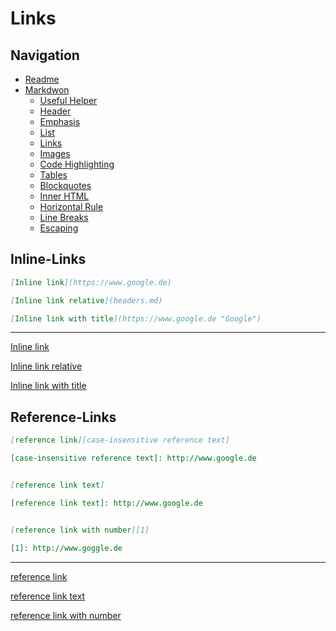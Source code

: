 # Links

## Navigation

* [Readme](../README.md)
 * [Markdwon](markdown.md)
   * [Useful Helper](helper.md)
   * [Header](header.md)
   * [Emphasis](emphasis.md)
   * [List](list.md)
   * [Links](links.md)
   * [Images](images.md)
   * [Code Highlighting](code_syntax_highlighting.md)
   * [Tables](tables.md)
   * [Blockquotes](blockquotes.md)
   * [Inner HTML](inner_html.md)
   * [Horizontal Rule](horizontal_rule.md)
   * [Line Breaks](line_breaks.md)
   * [Escaping](escaping.md)
   

## Inline-Links

```markdown
[Inline link](https://www.google.de)

[Inline link relative](headers.md)

[Inline link with title](https://www.google.de "Google")
```

---

[Inline link](https://www.google.de)

[Inline link relative](header.md)

[Inline link with title](https://www.google.de "Google")



## Reference-Links

```markdown
[reference link][case-insensitive reference text]

[case-insensitive reference text]: http://www.google.de


[reference link text]

[reference link text]: http://www.google.de


[reference link with number][1]

[1]: http://www.goggle.de
```

---

[reference link][case-insensitive reference text]

[case-insensitive reference text]: http://www.google.de


[reference link text]

[reference link text]: http://www.google.de


[reference link with number][1]

[1]: http://www.goggle.de